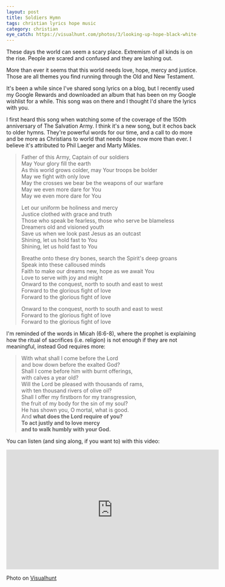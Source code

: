 ```yaml
---
layout: post
title: Soldiers Hymn
tags: christian lyrics hope music
category: christian
eye_catch: https://visualhunt.com/photos/3/looking-up-hope-black-white-portrait-people-person.jpg
---
```


These days the world can seem a scary place. Extremism of all kinds is on the rise. People are scared and confused and they are lashing out.

More than ever it seems that this world needs love, hope, mercy and justice. Those are all themes you find running through the Old and New Testament.

It's been a while since I've shared song lyrics on a blog, but I recently used my Google Rewards and downloaded an album that has been on my Google wishlist for a while. This song was on there and I thought I'd share the lyrics with you.

<!--more-->

I first heard this song when watching some of the coverage of the 150th anniversary of The Salvation Army. I think it's a new song, but it echos back to older hymns. They're powerful words for our time, and a call to do more and be more as Christians to world that needs hope now more than ever. I believe it's attributed to Phil Laeger and Marty Mikles.

> Father of this Army, Captain of our soldiers  
> May Your glory fill the earth  
> As this world grows colder, may Your troops be bolder  
> May we fight with only love  
> May the crosses we bear be the weapons of our warfare  
> May we even more dare for You  
> May we even more dare for You
>
> Let our uniform be holiness and mercy  
> Justice clothed with grace and truth  
> Those who speak be fearless, those who serve be blameless  
> Dreamers old and visioned youth  
> Save us when we look past Jesus as an outcast  
> Shining, let us hold fast to You  
> Shining, let us hold fast to You
>
> Breathe onto these dry bones, search the Spirit's deep groans  
> Speak into these calloused minds  
> Faith to make our dreams new, hope as we await You  
> Love to serve with joy and might  
> Onward to the conquest, north to south and east to west  
> Forward to the glorious fight of love  
> Forward to the glorious fight of love
>
> Onward to the conquest, north to south and east to west  
> Forward to the glorious fight of love  
> Forward to the glorious fight of love

I'm reminded of the words in Micah (6:6-8), where the prophet is explaining how the ritual of sacrifices (i.e. religion) is not enough if they are not meaningful, instead God requires more:

> With what shall I come before the Lord  
> and bow down before the exalted God?  
> Shall I come before him with burnt offerings,  
> with calves a year old?  
> Will the Lord be pleased with thousands of rams,  
> with ten thousand rivers of olive oil?  
> Shall I offer my firstborn for my transgression,  
> the fruit of my body for the sin of my soul?  
> He has shown you, O mortal, what is good.  
> And **what does the Lord require of you?**  
> **To act justly and to love mercy**  
> **and to walk humbly with your God.**

You can listen (and sing along, if you want to) with this video:

<iframe width="560" height="315" src="https://www.youtube.com/embed/od_YZkj3DaU" frameborder="0" allow="accelerometer; autoplay; encrypted-media; gyroscope; picture-in-picture" allowfullscreen></iframe>

Photo on [Visualhunt](https://visualhunt.com/re4/62087c81)